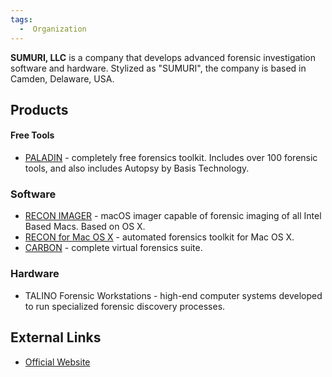 ```yaml
---
tags:
  -  Organization
---
```

**SUMURI, LLC** is a company that develops advanced forensic
investigation software and hardware. Stylized as "SUMURI", the company
is based in Camden, Delaware, USA.

## Products

#### Free Tools

- [PALADIN](http://forensicswiki.org/wiki/Paladin_Forensic_Suite_-_Live_Boot_Ubuntu) -
  completely free forensics toolkit. Includes over 100 forensic tools,
  and also includes Autopsy by Basis Technology.

### Software

- [RECON IMAGER](http://forensicswiki.org/wiki/RECON_IMAGER) - macOS
  imager capable of forensic imaging of all Intel Based Macs. Based on
  OS X.
- [RECON for Mac OS
  X](http://forensicswiki.org/wiki/Recon_for_MAC_OS_X) - automated
  forensics toolkit for Mac OS X.
- [CARBON](http://forensicswiki.org/wiki/Carbon) - complete virtual
  forensics suite.

### Hardware

- TALINO Forensic Workstations - high-end computer systems developed to
  run specialized forensic discovery processes.

## External Links

- [Official Website](http://www.sumuri.com/)
